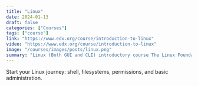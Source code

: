 ```yaml
---
title: "Linux"
date: 2024-01-13
draft: false
categories: ["Courses"]
tags: ["course"]
link: "https://www.edx.org/course/introduction-to-linux"
video: "https://www.edx.org/course/introduction-to-linux"
image: "/courses/images/posts/linux.png"
summary: "Linux (Both GUI and CLI) introductory course The Linux Foundation"
---
```


Start your Linux journey: shell, filesystems, permissions, and basic administration.
